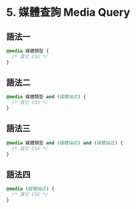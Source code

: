 # 5. 媒體查詢 Media Query

## 語法一

```css
@media 媒體類型 {
  /* 其它 CSS */
}
```

## 語法二

```css
@media 媒體類型 and (媒體描述) {
  /* 其它 CSS */
}
```

## 語法三

```css
@media 媒體類型 and (媒體描述) and (媒體描述) {
  /* 其它 CSS */
}
```

## 語法四

```css
@media (媒體描述) {
  /* 其它 CSS */
}
```

